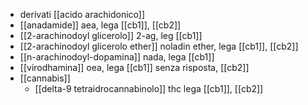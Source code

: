 - derivati [[acido arachidonico]]
- [[anadamide]] aea, lega [[cb1]], [[cb2]]
- [[2-arachinodoyl glicerolo]] 2-ag, leg [[cb1]]
- [[2-arachinodoyl glicerolo ether]] noladin ether, lega [[cb1]], [[cb2]]
- [[n-arachinodoyl-dopamina]] nada, lega [[cb1]]
- [[virodhamina]] oea, lega [[cb1]] senza risposta, [[cb2]]
- [[cannabis]]
	- [[delta-9 tetraidrocannabinolo]] thc lega [[cb1]], [[cb2]]